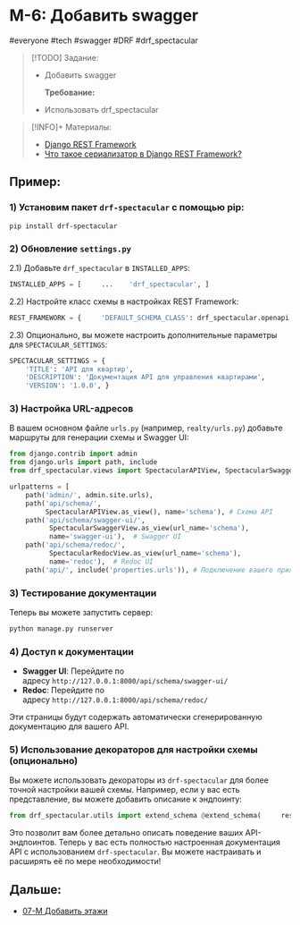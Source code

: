 # M-6: Добавить swagger
#everyone #tech #swagger #DRF #drf_spectacular

> [!TODO] Задание:
> - Добавить swagger 
> 
> 	**Требование:**
> - Использовать drf_spectacular

> [!INFO]+ Материалы:
> - [Django REST Framework](../library/Django/Django%20REST%20Framework.md)
> - [Что такое сериализатор в Django REST Framework?](../library/Django/Что%20такое%20сериализатор%20в%20Django%20REST%20Framework?.md)

## Пример:
### 1\) Установим пакет `drf-spectacular` с помощью pip:
``` bush
pip install drf-spectacular
```
### 2\) Обновление `settings.py`  
2.1) Добавьте `drf_spectacular` в `INSTALLED_APPS`:

```python
INSTALLED_APPS = [     ...    'drf_spectacular', ]
```

2.2) Настройте класс схемы в настройках REST Framework:

```python
REST_FRAMEWORK = {     'DEFAULT_SCHEMA_CLASS': drf_spectacular.openapi.AutoSchema', }
```

2.3) Опционально, вы можете настроить дополнительные параметры для `SPECTACULAR_SETTINGS`:


```python
SPECTACULAR_SETTINGS = {
	'TITLE': 'API для квартир',
	'DESCRIPTION': 'Документация API для управления квартирами',
	'VERSION': '1.0.0', }
```

 ### 3\) Настройка URL-адресов

В вашем основном файле `urls.py` (например, `realty/urls.py`) добавьте маршруты для генерации схемы и Swagger UI:

```python
from django.contrib import admin
from django.urls import path, include 
from drf_spectacular.views import SpectacularAPIView, SpectacularSwaggerView, SpectacularRedocView 

urlpatterns = [
	path('admin/', admin.site.urls),    
	path('api/schema/', 
		 SpectacularAPIView.as_view(), name='schema'), # Схема API
	path('api/schema/swagger-ui/', 
		  SpectacularSwaggerView.as_view(url_name='schema'), 
		  name='swagger-ui'),  # Swagger UI    
	path('api/schema/redoc/',
		  SpectacularRedocView.as_view(url_name='schema'), 
		  name='redoc'),  # Redoc UI    
	path('api/', include('properties.urls')), # Подключение вашего приложения ]
```

### 3) Тестирование документации

Теперь вы можете запустить сервер:

``` bash
python manage.py runserver
```

### 4) Доступ к документации

- **Swagger UI**: Перейдите по адресу `http://127.0.0.1:8000/api/schema/swagger-ui/`
- **Redoc**: Перейдите по адресу `http://127.0.0.1:8000/api/schema/redoc/`

Эти страницы будут содержать автоматически сгенерированную документацию для вашего API.

### 5) Использование декораторов для настройки схемы (опционально)

Вы можете использовать декораторы из `drf-spectacular` для более точной настройки вашей схемы. Например, если у вас есть представление, вы можете добавить описание к эндпоинту:

```python
from drf_spectacular.utils import extend_schema @extend_schema(     responses={200: FlatSerializer(many=True)}, ) class FlatListView(generics.ListAPIView):     queryset = Flat.objects.all()    serializer_class = FlatSerializer
```

Это позволит вам более детально описать поведение ваших API-эндпоинтов. Теперь у вас есть полностью настроенная документация API с использованием `drf-spectacular`. Вы можете настраивать и расширять её по мере необходимости!

## Дальше:
- [07-M Добавить этажи](07-M%20Добавить%20этажи.md)
